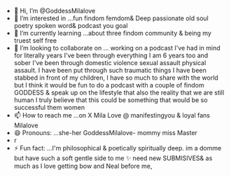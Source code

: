- 👋 Hi, I’m @GoddessMilalove
- 👀 I’m interested in ...fun findom femdom& Deep passionate old soul   poetry spoken word& podcast  you goal 
- 🌱 I’m currently learning ...about three findom community & being my truest self free
- 💞️ I’m looking to collaborate on ... working on a podcast I've had in mind for literally years I've been through everything I am 6 years too and sober I've been through domestic violence sexual assault physical assault. I have been put through such traumatic things I have been stabbed in front of my children, I have so much to share with the world but I think it would be fun to do a podcast with a couple of findom GODDESS & speak up on the lifestyle that also the reality that we are still human I truly believe that this could be something that would be so successful them women
- 📫 How to reach me ...on X Mila Love @ manifestingyou & loyal fans Milalove 
- 😄 Pronouns: ...she-her GoddessMilalove- mommy miss Master 
- r 
- ⚡ Fun fact: ...I'm philosophical & poetically spiritually deep. im a domme but have such a soft gentle side to me ✨️ 
need new SUBMISIVES& as much as I love getting bow and Neal before me,
<!---
GoddessMilalove/GoddessMilalove is a ✨ special ✨ repository because its `README.md` (this file) appears on your GitHub profile.
You can click the Preview link to take a look at your changes.



--->
